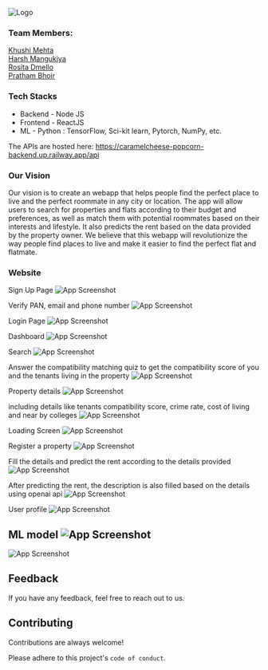 
![Logo](https://drive.google.com/uc?export=download&id=10ZWBt6IXHN2iiTtc0Nu7vZ7DuIBEoEgO)

### Team Members:  
[Khushi Mehta](https://github.com/khushimehta24)  
[Harsh Mangukiya](https://github.com/harsh0989)  
[Rosita Dmello](https://github.com/rosita-dmello)   
[Pratham Bhoir](https://github.com/Prathambhoir55)

### Tech Stacks
- Backend - Node JS 
- Frontend - ReactJS  
- ML - Python : TensorFlow, Sci-kit learn, Pytorch, NumPy, etc.

The APIs are hosted here:
https://caramelcheese-popcorn-backend.up.railway.app/api

### Our Vision
Our vision is to create an webapp that helps people find the perfect place to live and the perfect roommate in any city or location. The app will allow users to search for properties and flats according to their budget and preferences, as well as match them with potential roommates based on their interests and lifestyle. It also predicts the rent based on the data provided by the property owner. We believe that this webapp will revolutionize the way people find places to live and make it easier to find the perfect flat and flatmate.     



### Website 
Sign Up Page
![App Screenshot](https://drive.google.com/uc?export=download&id=1dnwcJjt-t1FeQhNMB9TTlydvv0m4SpeW)

Verify PAN, email and phone number
![App Screenshot](https://drive.google.com/uc?export=download&id=1oder3O2EJWXFNsI7ng4C4Jg36K_KX2qq)

Login Page
![App Screenshot](https://drive.google.com/uc?export=download&id=1Lj755aWf_NLMcX7C343pE9Di5WNNknNe)


Dashboard
![App Screenshot](https://drive.google.com/uc?export=download&id=1A3bn9WBRv1oztAjbQjlrlonFq3-LdEWp)

Search
![App Screenshot](https://drive.google.com/uc?export=download&id=1M70-vUtp6HcamXeQOR2kg1pkjfRFuPe4)

Answer the compatibility matching quiz to get the compatibility score of you and the tenants living in the property
![App Screenshot](https://drive.google.com/uc?export=download&id=1EppTj1-PkKLCp7dTzWRyeoQTbCDENI6f)

Property details
![App Screenshot](https://drive.google.com/uc?export=download&id=1kuueQLeLvRY0rjPBPnMYjNevN-qmrHgt)

including details like tenants compatibility score, crime rate, cost of living and near by colleges
![App Screenshot](https://drive.google.com/uc?export=download&id=1VgdnPZGSfO66TMBzk0JemjCGiS_gE_L2)


Loading Screen
![App Screenshot](https://drive.google.com/uc?export=download&id=1Dju2rdm0ESecha-QVdyEA72ExldhDy46)

Register a property
![App Screenshot](https://drive.google.com/uc?export=download&id=1B5u1-KHTFLqPT3kiprVXET_yLbgrY2dt)

Fill the details and predict the rent according to the details provided
![App Screenshot](https://drive.google.com/uc?export=download&id=18SR8Cz8MNeN9eyNVwNily6NE7grTZ541)

After predicting the rent, the description is also filled based on the details using openai api
![App Screenshot](https://drive.google.com/uc?export=download&id=1M0a9q-RG7Pxai1yj2QG4gazBwIbD-fv6)

User profile
![App Screenshot](https://drive.google.com/uc?export=download&id=121ZIRNb1H06wEmVkFBkHmSmL-BFDcoz-)


ML model
![App Screenshot](https://drive.google.com/uc?export=download&id=1Cbd3yoXxrHE7Sz_VEDcv2FU3Pgy2FQJa)
-
![App Screenshot](https://drive.google.com/uc?export=download&id=1xag2LWkSQMBoQgq2P-xYZa4RY81ZHhDT)
## Feedback

If you have any feedback, feel free to reach out to us.


## Contributing

Contributions are always welcome!

Please adhere to this project's `code of conduct`.
